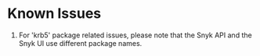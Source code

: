 # Known Issues

1. For 'krb5' package related issues, please note that the Snyk API and the Snyk UI use different package names.